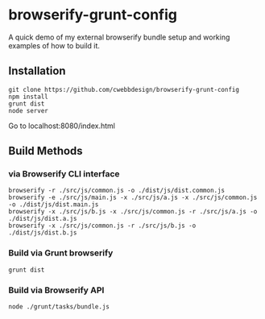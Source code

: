 # browserify-grunt-config

A quick demo of my external browserify bundle setup and working examples of how to build it.

## Installation


    git clone https://github.com/cwebbdesign/browserify-grunt-config
    npm install
    grunt dist
    node server

  Go to localhost:8080/index.html

## Build Methods

### via Browserify CLI interface

    browserify -r ./src/js/common.js -o ./dist/js/dist.common.js
    browserify -e ./src/js/main.js -x ./src/js/a.js -x ./src/js/common.js -o ./dist/js/dist.main.js
    browserify -x ./src/js/b.js -x ./src/js/common.js -r ./src/js/a.js -o ./dist/js/dist.a.js
    browserify -x ./src/js/common.js -r ./src/js/b.js -o ./dist/js/dist.b.js


### Build via Grunt browserify

    grunt dist


### Build via Browserify API
    
    node ./grunt/tasks/bundle.js

